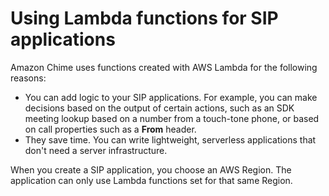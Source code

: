# Using Lambda functions for SIP applications<a name="using-lambda"></a>

Amazon Chime uses functions created with AWS Lambda for the following reasons:
+ You can add logic to your SIP applications\. For example, you can make decisions based on the output of certain actions, such as an SDK meeting lookup based on a number from a touch\-tone phone, or based on call properties such as a **From** header\.
+ They save time\. You can write lightweight, serverless applications that don't need a server infrastructure\.

When you create a SIP application, you choose an AWS Region\. The application can only use Lambda functions set for that same Region\.